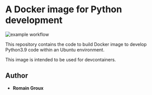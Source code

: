 A Docker image for Python development
=====================================

![example workflow](https://github.com/romaingroux/docker_python_dev/actions/workflows/docker-build-push.yaml/badge.svg)


This repository contains the code to build Docker image to develop Python3.9 code within an Ubuntu environment. 

This image is intended to be used for devcontainers.

## Author

* **Romain Groux**

